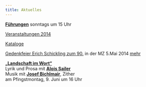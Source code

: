 ```yaml
---
title: Aktuelles
---
```


[**Führungen**](/fuehrungen/) sonntags um 15 Uhr

[Veranstaltungen 2014](/veranstaltungen/2014/)
    
[Kataloge](/foerderkreis/kataloge/)

[Gedenkfeier Erich Schickling zum 90.](/veranstaltungen/2014/gedenkfeier/noichl1/) in der MZ 5.Mai 2014 [mehr](/veranstaltungen/2014/gedenkfeier/noichl2/)

  
[**„Landschaft im Wort“**](/veranstaltungen/2014/sailer/sailerplakat/)   
Lyrik und Prosa mit [**Alois Sailer**](/veranstaltungen/2014/sailer/)   
Musik mit [**Josef Bichlmair**](/veranstaltungen/2014/bichlmair/), Zither    
am Pfingstmontag, 9. Juni um 16 Uhr